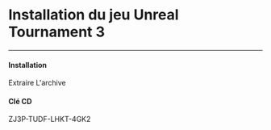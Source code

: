 Installation du jeu Unreal Tournament 3
======
---

#### Installation 

Extraire L'archive

#### Clé CD

ZJ3P-TUDF-LHKT-4GK2